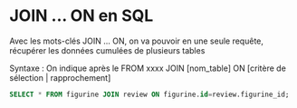 # JOIN ... ON en SQL

Avec les mots-clés JOIN ... ON, on va pouvoir en une seule requête, récupérer les données cumulées de plusieurs tables

Syntaxe : On indique après le FROM xxxx
JOIN [nom_table] ON [critère de sélection | rapprochement]

```sql
SELECT * FROM figurine JOIN review ON figurine.id=review.figurine_id;
```